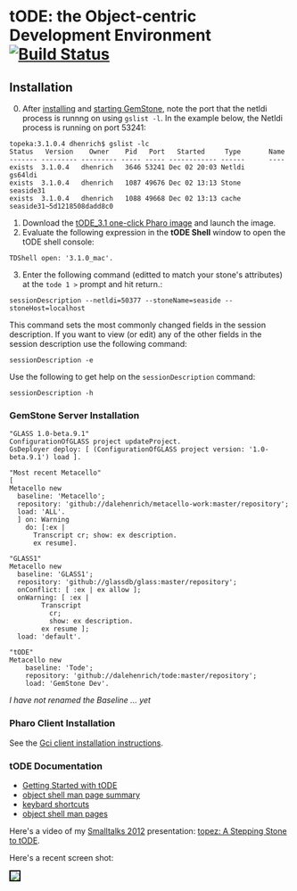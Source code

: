 # tODE: the Object-centric Development Environment [![Build Status](https://travis-ci.org/dalehenrich/tode.png?branch=master)](https://travis-ci.org/dalehenrich/tode)

## Installation

0. After [installing](http://seaside.gemtalksystems.com/downloads.html) and [starting GemStone](https://code.google.com/p/glassdb/wiki/StartingANativeStone), 
   note the port that the netldi process is runnng on using `gslist -l`.
   In the example below, the Netldi process is running on port 53241:

```Shell
topeka:3.1.0.4 dhenrich$ gslist -lc
Status   Version    Owner    Pid   Port   Started     Type       Name
------- --------- --------- ----- ----- ------------ ------      ----
exists  3.1.0.4   dhenrich   3646 53241 Dec 02 20:03 Netldi      gs64ldi
exists  3.1.0.4   dhenrich   1087 49676 Dec 02 13:13 Stone       seaside31
exists  3.1.0.4   dhenrich   1088 49668 Dec 02 13:13 cache       seaside31~5d1218508dadd8c0
```
1. Download the [tODE_3.1 one-click Pharo image](http://seaside.gemtalksystems.com/tODE/tODE_3.1.app.zip) and launch the image.
2. Evaluate the following expression in the **tODE Shell** window to
   open the tODE shell console:

```Smalltalk
TDShell open: '3.1.0_mac'.
```
3. Enter the following command (editted to match your stone's
   attributes) at the `tode 1 >` prompt and hit return.:

```Shell
sessionDescription --netldi=50377 --stoneName=seaside --stoneHost=localhost
```
  This command sets the most commonly changed fields in the session
  description. If you want to view (or edit) any of the other fields in
  the session description use the following command:

```Shell
sessionDescription -e
```
  Use the following to get help on the `sessionDescription` command:

```Shell
sessionDescription -h
```

### GemStone Server Installation

```Smalltalk
"GLASS 1.0-beta.9.1"
ConfigurationOfGLASS project updateProject.
GsDeployer deploy: [ (ConfigurationOfGLASS project version: '1.0-beta.9.1') load ].

"Most recent Metacello"
[
Metacello new
  baseline: 'Metacello';
  repository: 'github://dalehenrich/metacello-work:master/repository';
  load: 'ALL'.
  ] on: Warning
    do: [:ex |
      Transcript cr; show: ex description.
      ex resume].

"GLASS1"
Metacello new
  baseline: 'GLASS1';
  repository: 'github://glassdb/glass:master/repository';
  onConflict: [ :ex | ex allow ];
  onWarning: [ :ex |
        Transcript
          cr;
          show: ex description.
        ex resume ];
  load: 'default'.

"tODE"
Metacello new
    baseline: 'Tode';
    repository: 'github://dalehenrich/tode:master/repository';
    load: 'GemStone Dev'.
```

*I have not renamed the Baseline ... yet*

### Pharo Client Installation

See the [Gci client installation instructions](https://github.com/dalehenrich/tode/blob/master/docs/GciClientInstallation.md).

### tODE Documentation

- [Getting Started with tODE](https://github.com/dalehenrich/tode/blob/master/docs/GettingStarted.md)
- [object shell man page summary](https://github.com/dalehenrich/tode/blob/master/docs/man/ManPageSummary.md)
- [keybard shortcuts](https://github.com/dalehenrich/tode/blob/master/docs/man/KeyboardMapSummary.md)
- [object shell man pages](https://github.com/dalehenrich/tode/tree/master/docs/man)

Here's a video of my 
[Smalltalks 2012](http://www.fast.org.ar/smalltalks2012?_s=bvlW29Av2dix9EWt&_k=OGfhqoGSxR431Tth) 
presentation:
[topez: A Stepping Stone to tODE](http://www.youtube.com/watch?v=pIp_Y46iB_I&list=PLCGAAdUizzH31VumrhrK2HHepHu3DBpY0&index=14).

Here's a recent screen shot:

<img style="border: 2px solid #000000;" src="https://raw.github.com/dalehenrich/tode/master/docs/screenShot_2013-03-10.png" />

[1]: http://www.pharo-project.org/pharo-download/release-1-4
[2]: http://gemstonesoup.wordpress.com/2012/09/21/gemstones-3-1-0-1-is-shipping/
[3]: http://community.gemstone.com/download/attachments/6816350/GS64-Topaz-3.0.pdf?version=1
[4]: http://www.pharo-project.org/pharo-download/release-2-0 
